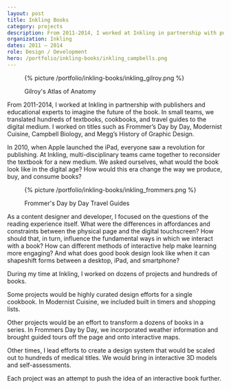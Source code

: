 ```yaml
---
layout: post
title: Inkling Books
category: projects
description: From 2011-2014, I worked at Inkling in partnership with publishers and educational experts to imagine the future of the book. I worked on titles such as Frommer’s Day by Day, Modernist Cuisine, and Megg’s History of Graphic Design.
organization: Inkling
dates: 2011 – 2014
role: Design / Development
hero: /portfolio/inkling-books/inkling_campbells.png
---
```


<figure>
  {% picture /portfolio/inkling-books/inkling_gilroy.png %}
  <figcaption>
    <p>Gilroy's Atlas of Anatomy</p>
  </figcaption>
</figure>

<div class="row">
  <div class="col-md-6 col-md-offset-6" markdown="1">

From 2011-2014, I worked at Inkling in partnership with publishers and educational experts to imagine the future of the book.  In small teams, we translated hundreds of textbooks, cookbooks, and travel guides to the digital medium. I worked on titles such as Frommer’s Day by Day, Modernist Cuisine, Campbell Biology, and Megg’s History of Graphic Design.

In 2010, when Apple launched the iPad, everyone saw a revolution for publishing. At Inkling, multi-disciplinary teams came together to reconsider the textbook for a new medium. We asked ourselves, what would the book look like in the digital age? How would this era change the way we produce, buy, and consume books?

  </div>
</div>

<figure>
  {% picture /portfolio/inkling-books/inkling_frommers.png %}
  <figcaption>
    <p>Frommer's Day by Day Travel Guides</p>
  </figcaption>
</figure>

<div class="row">
  <div class="col-md-6 col-md-offset-6" markdown="1">

As a content designer and developer, I focused on the questions of the reading experience itself. What were the differences in affordances and constraints between the physical page and the digital touchscreen? How should that, in turn, influence the fundamental ways in which we interact with a book? How can different methods of interactive help make learning more engaging? And what does good book design look like when it can shapeshift forms between a desktop, iPad, and smartphone?

During my time at Inkling, I worked on dozens of projects and hundreds of books. 

Some projects would be highly curated design efforts for a single cookbook. In Modernist Cuisine, we included built in timers and shopping lists.

Other projects would be an effort to transform a dozens of books in a series. In Frommers Day by Day, we incorporated weather information and brought guided tours off the page and onto interactive maps.

Other times, I lead efforts to create a design system that would be scaled out to hundreds of medical titles. We would bring in interactive 3D models and self-assessments. 

Each project was an attempt to push the idea of an interactive book further.

  </div>
</div>






